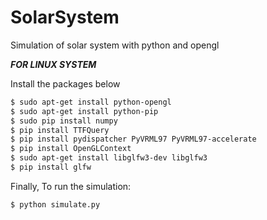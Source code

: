 # SolarSystem
Simulation of solar system with python and opengl


***FOR LINUX SYSTEM***

Install the packages below
```bash
$ sudo apt-get install python-opengl
$ sudo apt-get install python-pip
$ sudo pip install numpy
$ pip install TTFQuery
$ pip install pydispatcher PyVRML97 PyVRML97-accelerate
$ pip install OpenGLContext
$ sudo apt-get install libglfw3-dev libglfw3
$ pip install glfw
```

Finally, To run the simulation:
```bash
$ python simulate.py
```
